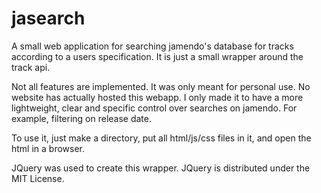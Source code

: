 # jasearch
A small web application for searching jamendo's database for tracks according to a users specification. It is just a small wrapper around the track api.

Not all features are implemented. It was only meant for personal use. No website has actually hosted this webapp. I only made it to have a more lightweight, clear and specific control over searches on jamendo. For example, filtering on release date.

To use it, just make a directory, put all html/js/css files in it, and open the html in a browser.

JQuery was used to create this wrapper. JQuery is distributed under the MIT License.
